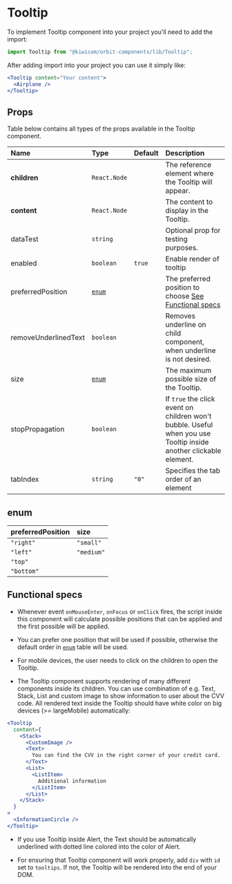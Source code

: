 # Tooltip
To implement Tooltip component into your project you'll need to add the import:
```jsx
import Tooltip from "@kiwicom/orbit-components/lib/Tooltip";
```
After adding import into your project you can use it simply like:
```jsx
<Tooltip content="Your content">
  <Airplane />
</Tooltip>
```

## Props
Table below contains all types of the props available in the Tooltip component.

| Name                  | Type                  | Default         | Description                      |
| :-------------------- | :-------------------- | :-------------- | :------------------------------- |
| **children**          | `React.Node`          |                 | The reference element where the Tooltip will appear.
| **content**           | `React.Node`          |                 | The content to display in the Tooltip.
| dataTest              | `string`              |                 | Optional prop for testing purposes.
| enabled               | `boolean`             | `true`          | Enable render of tooltip
| preferredPosition     | [`enum`](#enum)       |                 | The preferred position to choose [See Functional specs](#functional-specs)
| removeUnderlinedText  | `boolean`             |                 | Removes underline on child component, when underline is not desired.
| size                  | [`enum`](#enum)       |                 | The maximum possible size of the Tooltip.
| stopPropagation       | `boolean`             |                 | If `true` the click event on children won't bubble. Useful when you use Tooltip inside another clickable element.
| tabIndex              | `string`              | `"0"`           | Specifies the tab order of an element


## enum
| preferredPosition | size        |
| :---------------- | :---------- |
| `"right"`         | `"small"`   |
| `"left"`          | `"medium"`  |
| `"top"`           |
| `"bottom"`        |


## Functional specs
* Whenever event `onMouseEnter`, `onFocus` or `onClick` fires, the script inside this component will calculate possible positions that can be applied and the first possible will be applied.

* You can prefer one position that will be used if possible, otherwise the default order in [`enum`](#enum) table will be used.

* For mobile devices, the user needs to click on the children to open the Tooltip.

* The Tooltip component supports rendering of many different components inside its children. You can use combination of e.g. Text, Stack, List and custom image to show information to user about the CVV code. All rendered text inside the Tooltip should have white color on big devices (>= largeMobile) automatically:
```jsx
<Tooltip
  content={
    <Stack>
      <CustomImage />
      <Text>
        You can find the CVV in the right corner of your credit card.
      </Text>
      <List>
        <ListItem>
          Additional information
        </ListItem>
      </List>
    </Stack>
  }
>
  <InformationCircle />
</Tooltip>
```

* If you use Tooltip inside Alert, the Text should be automatically underlined with dotted line colored into the color of Alert.

* For ensuring that Tooltip component will work properly, add `div` with `id` set to `tooltips`. If not, the Tooltip will be rendered into the end of your DOM.

